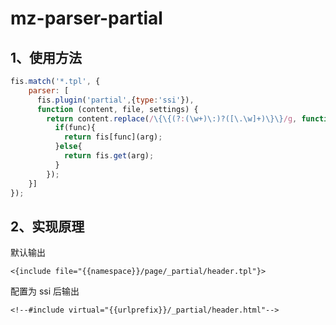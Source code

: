 # mz-parser-partial
## 1、使用方法


```javascript
fis.match('*.tpl', {
    parser: [
      fis.plugin('partial',{type:'ssi'}),
      function (content, file, settings) {
        return content.replace(/\{\{(?:(\w+)\:)?([\.\w]+)\}\}/g, function(str, func, arg ){
          if(func){
            return fis[func](arg);
          }else{
            return fis.get(arg);
          }
        });
    }]
});
```

## 2、实现原理

默认输出
```
<{include file="{{namespace}}/page/_partial/header.tpl"}>
```

配置为 ssi 后输出
```
<!--#include virtual="{{urlprefix}}/_partial/header.html"-->
```
